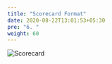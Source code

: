 ```yaml
---
title: "Scorecard Format"
date: 2020-08-22T13:01:53+05:30
pre: "6. "
weight: 60
---
```


![Scorecard](/images/scorecard.png)